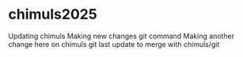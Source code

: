 # chimuls2025
Updating chimuls
Making new changes git command 
Making another change here on chimuls git 
last update to merge with chimuls/git